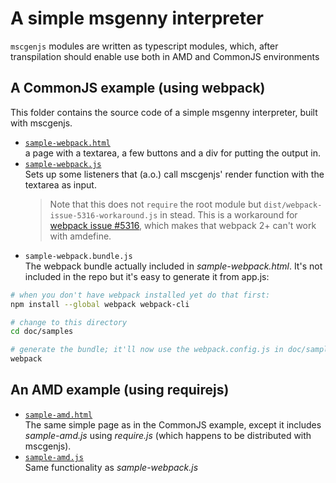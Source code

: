 # A simple msgenny interpreter
`mscgenjs` modules are written as typescript modules, which, after
transpilation should enable use both in AMD and CommonJS
environments

## A CommonJS example (using webpack)
This folder contains the source code of a simple msgenny interpreter, built
with mscgenjs.

- [`sample-webpack.html`](sample-webpack.html)    
  a page with a textarea, a few buttons and a div for
  putting the output in. 
- [`sample-webpack.js`](sample-webpack.js)    
  Sets up some listeners that (a.o.) call mscgenjs' render function with
  the textarea as input. 
  > Note that this does not `require` the root module
  but `dist/webpack-issue-5316-workaround.js` in stead. This is a workaround for 
  [webpack issue #5316](https://github.com/webpack/webpack/issues/5316),
  which makes that webpack 2+ can't work with amdefine.
- `sample-webpack.bundle.js`    
  The webpack bundle actually included in _sample-webpack.html_. It's not
  included in the repo but it's easy to generate it from app.js:

```sh
# when you don't have webpack installed yet do that first:
npm install --global webpack webpack-cli

# change to this directory
cd doc/samples

# generate the bundle; it'll now use the webpack.config.js in doc/samples
webpack
```

## An AMD example (using requirejs)
- [`sample-amd.html`](sample-amd.html)    
  The same simple page as in the CommonJS example, except it includes
  _sample-amd.js_ using _require.js_ (which happens to be distributed with
  mscgenjs).
- [`sample-amd.js`](sample-amd.js)    
  Same functionality as _sample-webpack.js_
